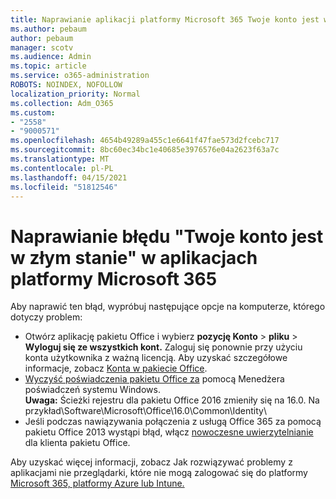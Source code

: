 ```yaml
---
title: Naprawianie aplikacji platformy Microsoft 365 Twoje konto jest w stanie błędu
ms.author: pebaum
author: pebaum
manager: scotv
ms.audience: Admin
ms.topic: article
ms.service: o365-administration
ROBOTS: NOINDEX, NOFOLLOW
localization_priority: Normal
ms.collection: Adm_O365
ms.custom:
- "2558"
- "9000571"
ms.openlocfilehash: 4654b49289a455c1e6641f47fae573d2fcebc717
ms.sourcegitcommit: 8bc60ec34bc1e40685e3976576e04a2623f63a7c
ms.translationtype: MT
ms.contentlocale: pl-PL
ms.lasthandoff: 04/15/2021
ms.locfileid: "51812546"
---
```

# <a name="fixing-the-microsoft-365-apps-your-account-is-in-a-bad-state-error"></a>Naprawianie błędu "Twoje konto jest w złym stanie" w aplikacjach platformy Microsoft 365

Aby naprawić ten błąd, wypróbuj następujące opcje na komputerze, którego dotyczy problem:

- Otwórz aplikację pakietu Office i wybierz **pozycję Konto**  >  **pliku**  >  **Wyloguj się ze wszystkich kont.** Zaloguj się ponownie przy użyciu konta użytkownika z ważną licencją. Aby uzyskać szczegółowe informacje, zobacz [Konta w pakiecie Office](https://support.office.com/article/accounts-in-office-628ea040-f265-49de-b986-be09c3ebf8a9).
- [Wyczyść poświadczenia pakietu Office za](https://docs.microsoft.com/office/troubleshoot/error-messages/another-account-already-signed-in#step-3-clear-cached-credentials-on-the-computer) pomocą Menedżera poświadczeń systemu Windows.<br>
  **Uwaga:** Ścieżki rejestru dla pakietu Office 2016 zmieniły się na 16.0. Na przykład\Software\Microsoft\Office\16.0\Common\Identity\
- Jeśli podczas nawiązywania połączenia z usługą Office 365 za pomocą pakietu Office 2013 wystąpi błąd, włącz [nowoczesne uwierzytelnianie](https://docs.microsoft.com/microsoft-365/admin/security-and-compliance/enable-modern-authentication) dla klienta pakietu Office.

Aby uzyskać więcej informacji, zobacz Jak rozwiązywać problemy z aplikacjami nie przeglądarki, które nie mogą zalogować się do platformy [Microsoft 365, platformy Azure lub Intune.](https://support.office.com/article/how-to-troubleshoot-non-browser-apps-that-can-t-sign-in-to-office-365-azure-or-intune-3ba1b268-66f6-462c-b0e5-070f5c2603c1)

